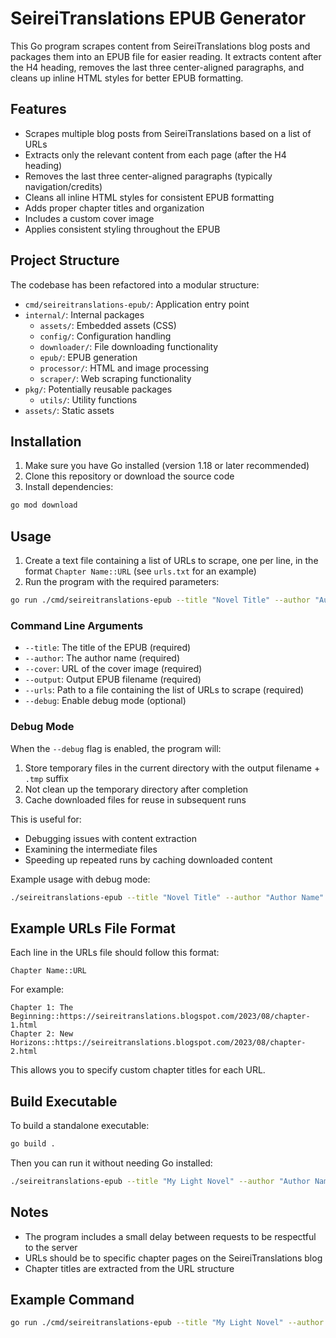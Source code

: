 # SeireiTranslations EPUB Generator

This Go program scrapes content from SeireiTranslations blog posts and packages them into an EPUB file for easier reading. It extracts content after the H4 heading, removes the last three center-aligned paragraphs, and cleans up inline HTML styles for better EPUB formatting.

## Features

- Scrapes multiple blog posts from SeireiTranslations based on a list of URLs
- Extracts only the relevant content from each page (after the H4 heading)
- Removes the last three center-aligned paragraphs (typically navigation/credits)
- Cleans all inline HTML styles for consistent EPUB formatting
- Adds proper chapter titles and organization
- Includes a custom cover image
- Applies consistent styling throughout the EPUB

## Project Structure

The codebase has been refactored into a modular structure:

- `cmd/seireitranslations-epub/`: Application entry point
- `internal/`: Internal packages
  - `assets/`: Embedded assets (CSS)
  - `config/`: Configuration handling
  - `downloader/`: File downloading functionality
  - `epub/`: EPUB generation
  - `processor/`: HTML and image processing
  - `scraper/`: Web scraping functionality
- `pkg/`: Potentially reusable packages
  - `utils/`: Utility functions
- `assets/`: Static assets

## Installation

1. Make sure you have Go installed (version 1.18 or later recommended)
2. Clone this repository or download the source code
3. Install dependencies:

```bash
go mod download
```

## Usage

1. Create a text file containing a list of URLs to scrape, one per line, in the format `Chapter Name::URL` (see `urls.txt` for an example)
2. Run the program with the required parameters:

```bash
go run ./cmd/seireitranslations-epub --title "Novel Title" --author "Author Name" --cover "https://example.com/cover.jpg" --output "output.epub" --urls "urls.txt"
```

### Command Line Arguments

- `--title`: The title of the EPUB (required)
- `--author`: The author name (required)
- `--cover`: URL of the cover image (required)
- `--output`: Output EPUB filename (required)
- `--urls`: Path to a file containing the list of URLs to scrape (required)
- `--debug`: Enable debug mode (optional)

### Debug Mode

When the `--debug` flag is enabled, the program will:

1. Store temporary files in the current directory with the output filename + `.tmp` suffix
2. Not clean up the temporary directory after completion
3. Cache downloaded files for reuse in subsequent runs

This is useful for:
- Debugging issues with content extraction
- Examining the intermediate files
- Speeding up repeated runs by caching downloaded content

Example usage with debug mode:

```bash
./seireitranslations-epub --title "Novel Title" --author "Author Name" --cover "https://example.com/cover.jpg" --output "output.epub" --urls "urls.txt" --debug
```

## Example URLs File Format

Each line in the URLs file should follow this format:
```
Chapter Name::URL
```

For example:
```
Chapter 1: The Beginning::https://seireitranslations.blogspot.com/2023/08/chapter-1.html
Chapter 2: New Horizons::https://seireitranslations.blogspot.com/2023/08/chapter-2.html
```

This allows you to specify custom chapter titles for each URL.

## Build Executable

To build a standalone executable:

```bash
go build .
```

Then you can run it without needing Go installed:

```bash
./seireitranslations-epub --title "My Light Novel" --author "Author Name" --cover "https://example.com/cover.jpg" --output "mynovel.epub" --urls "urls.txt"
```

## Notes

- The program includes a small delay between requests to be respectful to the server
- URLs should be to specific chapter pages on the SeireiTranslations blog
- Chapter titles are extracted from the URL structure

## Example Command

```bash
go run ./cmd/seireitranslations-epub --title "My Light Novel" --author "Author Name" --cover "https://example.com/cover.jpg" --output "mynovel.epub" --urls "urls.txt"
